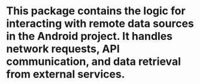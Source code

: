 # This package contains the logic for interacting with remote data sources in the Android project. It handles network requests, API communication, and data retrieval from external services.